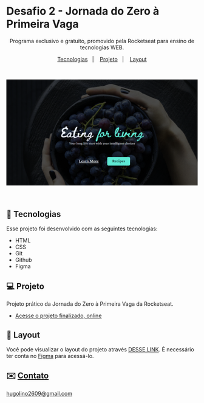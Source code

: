 <h1>Desafio 2 - Jornada do Zero à Primeira Vaga</h1>

<p align="center">
Programa exclusivo e gratuito, promovido pela Rocketseat para ensino de tecnologias WEB.</a>
</p>

<p align="center">
  <a href="#-tecnologias">Tecnologias</a>&nbsp;&nbsp;&nbsp;|&nbsp;&nbsp;&nbsp;
  <a href="#-projeto">Projeto</a>&nbsp;&nbsp;&nbsp;|&nbsp;&nbsp;&nbsp;
  <a href="#-layout">Layout</a>
</p>

<br>

<p align="center">
  <img alt="projeto Mobile First" src=".github/preview.png">
</p>

<br>

## 🚀 Tecnologias

Esse projeto foi desenvolvido com as seguintes tecnologias:

- HTML 
- CSS
- Git 
- Github
- Figma

## 💻 Projeto

Projeto prático da Jornada do Zero à Primeira Vaga da Rocketseat.

- [Acesse o projeto finalizado, online](https://hugolinobg.github.io/HealthyRecipes/)

## 🔖 Layout

Você pode visualizar o layout do projeto através [DESSE LINK](https://www.figma.com/file/cYYQUjCyTw6gCqCkMoNvF5/Horror-Game-LP-(Community)?node-id=6%3A39&t=MTxkjUyvc2q3VqeH-0). É necessário ter conta no [Figma](https://figma.com) para acessá-lo.


## ✉️ [Contato](https://links.hugolino.dev) 

hugolino2609@gmail.com
